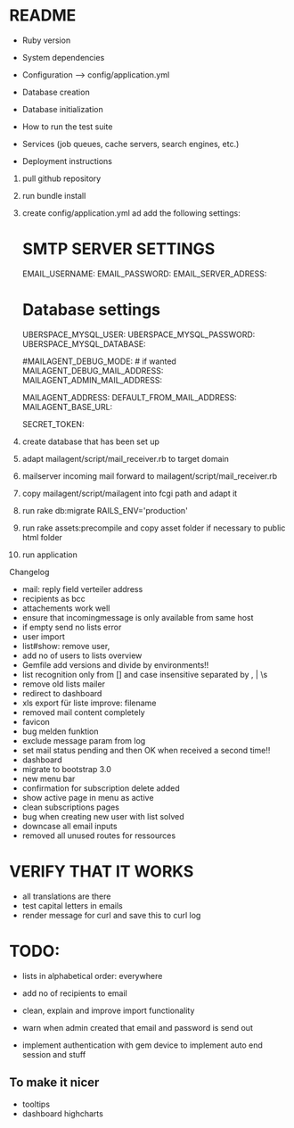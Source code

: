 # README

* Ruby version

* System dependencies

* Configuration --> config/application.yml

* Database creation

* Database initialization

* How to run the test suite

* Services (job queues, cache servers, search engines, etc.)

* Deployment instructions

1. pull github repository
2. run bundle install
3. create config/application.yml ad add the following settings:
	
	# SMTP SERVER SETTINGS
	EMAIL_USERNAME:
	EMAIL_PASSWORD:
	EMAIL_SERVER_ADRESS:
	
	# Database settings
	UBERSPACE_MYSQL_USER:
	UBERSPACE_MYSQL_PASSWORD:
	UBERSPACE_MYSQL_DATABASE:
	
	#MAILAGENT_DEBUG_MODE: # if wanted
	MAILAGENT_DEBUG_MAIL_ADDRESS:
	MAILAGENT_ADMIN_MAIL_ADDRESS:
	
	MAILAGENT_ADDRESS:
	DEFAULT_FROM_MAIL_ADDRESS:
	MAILAGENT_BASE_URL:
	
	SECRET_TOKEN:

4. create database that has been set up
5. adapt mailagent/script/mail_receiver.rb to target domain
6. mailserver incoming mail forward to mailagent/script/mail_receiver.rb
7. copy mailagent/script/mailagent into fcgi path and adapt it
8. run rake db:migrate RAILS_ENV='production'
9. run rake assets:precompile and copy asset folder if necessary to public html folder
10. run application

Changelog

- mail: reply field verteiler address
- recipients as bcc
- attachements work well
- ensure that incomingmessage is only available from same host
- if empty send no lists error
- user import
- list#show: remove user,
- add no of users to lists overview
- Gemfile add versions and divide by environments!!
- list recognition only from [] and case insensitive separated by , | \s
- remove old lists mailer
- redirect to dashboard
- xls export für liste improve: filename
- removed mail content completely
- favicon
- bug melden funktion
- exclude message param from log
- set mail status pending and then OK when received a second time!!
- dashboard
- migrate to bootstrap 3.0
- new menu bar
- confirmation for subscription delete added
- show active page in menu as active
- clean subscriptions pages
- bug when creating new user with list solved
- downcase all email inputs
- removed all unused routes for ressources

# VERIFY THAT IT WORKS

- all translations are there
- test capital letters in emails
- render message for curl and save this to curl log

# TODO:
- lists in alphabetical order: everywhere
- add no of recipients to email

- clean, explain and improve import functionality
- warn when admin created that email and password is send out
- implement authentication with gem device to implement auto end session and stuff

## To make it nicer
- tooltips
- dashboard highcharts




